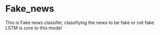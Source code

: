 # Fake_news
This is Fake news classifer, classifying the news to be fake or not fake. LSTM is core to this model

